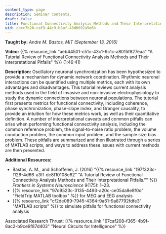 ```yaml
---
content_type: page
description: Seminar contents.
draft: false
title: Functional Connectivity Analysis Methods and Their Interpretational Pitfalls
uid: cbcc7b20-caf9-44c9-b8af-43d0092a5e6b
---
```

**Taught by:** *Andre M. Bastos, MIT (September 13, 2016)*

**Video:** {{% resource_link "aeb44501-c51c-43c1-9c1c-a8015f827eaa" "A Tutorial Review of Functional Connectivity Analysis Methods and Their Interpretational Pitfalls" %}} (1:46:41)

**Description:** Oscillatory neuronal synchronization has been hypothesized to provide a mechanism for dynamic network coordination. Rhythmic neuronal interactions can be quantified using multiple metrics, each with its own advantages and disadvantages. This tutorial reviews current analysis methods used in the field of invasive and non-invasive electrophysiology to study the dynamic connections between neuronal populations. The tutorial first presents metrics for functional connectivity, including coherence, phase synchronization, phase-slope index, and Granger causality, to provide an intuition for how these metrics work, as well as their quantitative definition. A number of interpretational caveats and common pitfalls can arise when performing functional connectivity analysis, including the common reference problem, the signal-to-noise ratio problem, the volume conduction problem, the common input problem, and the sample size bias problem. These pitfalls are summarized and then illustrated through a series of MATLAB scripts, and ways to address these issues with current methods are then presented.

**Additional Resources:**

- Bastos, A. M., and Schoffelen, J. (2016) "{{% resource_link "197f323c-f126-4d66-a3ff-dc8f10108e62" "A Tutorial Review of Functional Connectivity Analysis Methods and Their Interpretational Pitfalls.\"" %}} *Frontiers in Systems Neuroscience* 9(175): 1–23.
- {{% resource_link "97d9523c-3135-4493-a20c-ce05da8e8f0d" "FieldTrip MATLAB toolbox" %}} for MEG and EEG analysis
- {{% resource_link "cf2de089-7945-4364-9a61-9a87792fdfe3" "MATLAB scripts" %}} to simulate pitfalls for functional connectivity analysis

Associated Research Thrust: {{% resource_link "67caf208-f365-4b9f-8ac2-b9ce9f87d403" "Neural Circuits for Intelligence" %}}
